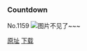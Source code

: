 ### Countdown
No.1159
![图片不见了~~~](https://imgs.xkcd.com/comics/countdown.png)

[原址](https://xkcd.com//1159) [下载](https://imgs.xkcd.com/comics/countdown.png)

